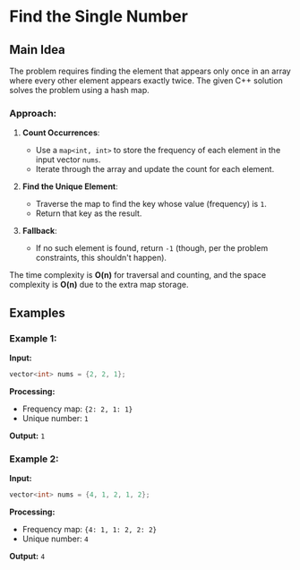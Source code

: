 # Find the Single Number

## Main Idea
The problem requires finding the element that appears only once in an array where every other element appears exactly twice. The given C++ solution solves the problem using a hash map.

### Approach:
1. **Count Occurrences**:
   - Use a `map<int, int>` to store the frequency of each element in the input vector `nums`.
   - Iterate through the array and update the count for each element.

2. **Find the Unique Element**:
   - Traverse the map to find the key whose value (frequency) is `1`.
   - Return that key as the result.

3. **Fallback**:
   - If no such element is found, return `-1` (though, per the problem constraints, this shouldn't happen).

The time complexity is **O(n)** for traversal and counting, and the space complexity is **O(n)** due to the extra map storage.

## Examples

### Example 1:
**Input:**
```cpp
vector<int> nums = {2, 2, 1};
```
**Processing:**
- Frequency map: `{2: 2, 1: 1}`
- Unique number: `1`

**Output:** `1`

### Example 2:
**Input:**
```cpp
vector<int> nums = {4, 1, 2, 1, 2};
```
**Processing:**
- Frequency map: `{4: 1, 1: 2, 2: 2}`
- Unique number: `4`

**Output:** `4`


